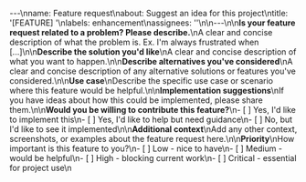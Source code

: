 ---\nname: Feature request\nabout: Suggest an idea for this project\ntitle: '[FEATURE] '\nlabels: enhancement\nassignees: ''\n\n---\n\n**Is your feature request related to a problem? Please describe.**\nA clear and concise description of what the problem is. Ex. I'm always frustrated when [...]\n\n**Describe the solution you'd like**\nA clear and concise description of what you want to happen.\n\n**Describe alternatives you've considered**\nA clear and concise description of any alternative solutions or features you've considered.\n\n**Use case**\nDescribe the specific use case or scenario where this feature would be helpful.\n\n**Implementation suggestions**\nIf you have ideas about how this could be implemented, please share them.\n\n**Would you be willing to contribute this feature?**\n- [ ] Yes, I'd like to implement this\n- [ ] Yes, I'd like to help but need guidance\n- [ ] No, but I'd like to see it implemented\n\n**Additional context**\nAdd any other context, screenshots, or examples about the feature request here.\n\n**Priority**\nHow important is this feature to you?\n- [ ] Low - nice to have\n- [ ] Medium - would be helpful\n- [ ] High - blocking current work\n- [ ] Critical - essential for project use\n